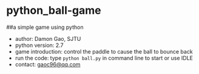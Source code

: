 # python_ball-game
##a simple game using python

- author: Damon Gao, SJTU  
- python version: 2.7  
- game introduction: control the paddle to cause the ball to bounce back  
- run the code: type `python ball.py` in command line to start or use IDLE    
- contact: gaoc96@qq.com
